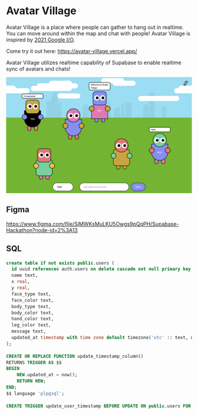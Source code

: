 # Avatar Village

Avatar Village is a place where people can gather to hang out in realtime. You can move around within the map and chat with people! Avatar Village is inspired by [2021 Google I/O](https://www.google.co.jp/search?q=google+io+2021+game&hl=en&sxsrf=ALeKk025OgmtgY0wetTWu0ilG65_dxzxgA:1628331177708&source=lnms&tbm=isch&sa=X&ved=2ahUKEwiG2rGr1p7yAhXYfXAKHce4DvcQ_AUoAXoECAEQAw&biw=1394&bih=764).

Come try it out here: https://avatar-village.vercel.app/

Avatar Village utilizes realtime capability of Supabase to enable realtime sync of avatars and chats!

![Main Visual](https://raw.githubusercontent.com/dshukertjr/avatar-village/main/img/visual.png)

## Figma

https://www.figma.com/file/SjMWKsMuLKU5Owgs9pQqPH/Supabase-Hackathon?node-id=2%3A13

## SQL

```sql
create table if not exists public.users (
  id uuid references auth.users on delete cascade not null primary key,
  name text,
  x real,
  y real,
  face_type text,
  face_color text,
  body_type text,
  body_color text,
  hand_color text,
  leg_color text,
  message text,
  updated_at timestamp with time zone default timezone('utc' :: text, now()) not null
);

CREATE OR REPLACE FUNCTION update_timestamp_column()
RETURNS TRIGGER AS $$
BEGIN
    NEW.updated_at = now();
    RETURN NEW;
END;
$$ language 'plpgsql';

CREATE TRIGGER update_user_timestamp BEFORE UPDATE ON public.users FOR EACH ROW EXECUTE PROCEDURE  update_timestamp_column();

```
